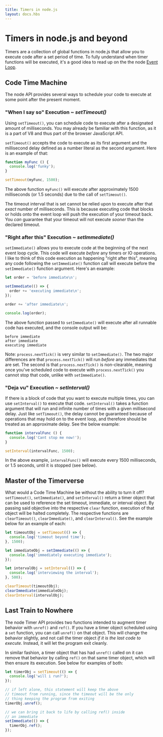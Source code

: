```yaml
---
title: Timers in node.js
layout: docs.hbs
---
```


# Timers in node.js and beyond

Timers are a collection of global functions in node.js that allow you to 
execute code after a set period of time. To fully understand when timer 
functions will be executed, it's a good idea to read up on the the node 
[Event Loop](https://nodesource.com/blog/understanding-the-nodejs-event-loop/).

## Code Time Machine

The node API provides several ways to schedule your code to execute at 
some point after the present moment.

### "When I say so" Execution ~ *setTimeout()*

Using `setTimeout()`, you can schedule code to execute after a designated 
amount of milliseconds. You may already be familiar with this function, as 
it is a part of V8 and thus part of the browser JavaScript API.

`setTimeout()` accepts the code to execute as its first argument and the 
millisecond delay defined as a number literal as the second argument. Here 
is an example of that:

```js
function myFunc () {
  console.log('funky');
}

setTimeout(myFunc, 1500);
```

The above function `myFunc()` will execute after approximately 1500 
milliseconds (or 1.5 seconds) due to the call of `setTimeout()`.

The timeout interval that is set cannot be relied upon to execute after 
that *exact* number of milliseconds. This is because executing code that 
blocks or holds onto the event loop will push the execution of your timeout 
back. You *can* guarantee that your timeout will not execute *sooner* than 
the declared timeout.

### "Right after this" Execution ~ *setImmediate()*

`setImmediate()` allows you to execute code at the beginning of the next 
event loop cycle. This code will execute *before* any timers or IO operations. 
I like to think of this code execution as happening "right after this", meaning 
any code following the `setImmediate()` function call will execute before the 
`setImmediate()` function argument. Here's an example:

```js
let order = 'before immediate\n';

setImmediate(() => {
  order += 'executing immediate\n';
});

order += 'after immediate\n';

console.log(order);
```

The above function passed to `setImmediate()` will execute after all runnable 
code has executed, and the console output will be:

```shell
before immediate
after immediate
executing immediate
```

Note: `process.nextTick()` is very similar to `setImmediate()`. The two major 
differences are that `process.nextTick()` will run *before* any immediates that 
are set. The second is that `process.nextTick()` is non-clearable, meaning once 
you've scheduled code to execute with `process.nextTick()` you cannot stop that 
code, unlike with `setImmediate()`.

### "Deja vu" Execution ~ *setInterval()*

If there is a block of code that you want to execute multiple times, you can 
use `setInterval()` to execute that code. `setInterval()` takes a function 
argument that will run and infinite number of times with a given millisecond 
delay. Just like `setTimeout()`, the delay cannot be guaranteed because of 
operations that may hold on to the event loop, and therefore should be treated 
as an approximate delay. See the below example:

```js
function intervalFunc () {
  console.log('Cant stop me now!');
}

setInterval(intervalFunc, 1500);
```
In the above example, `intervalFunc()` will execute every 1500 milliseconds, or 
1.5 seconds, until it is stopped (see below).

## Master of the Timerverse

What would a Code Time Machine be without the ability to turn it off? 
`setTimeout()`, `setImmediate()`, and `setInterval()` return a timer object 
that can be used to reference the set timeout, immediate, or interval object. 
By passing said objective into the respective `clear` function, execution of 
that object will be halted completely. The respective functions are 
`clearTimeout()`, `clearImmediate()`, and `clearInterval()`. See the example 
below for an example of each:

```js
let timeoutObj = setTimeout(() => {
  console.log('timeout beyond time');
}, 1500);

let immediateObj = setImmediate(() => {
  console.log('immediately executing immediate');
});

let intervalObj = setInterval(() => {
  console.log('interviewing the interval');
}, 500);

clearTimeout(timeoutObj);
clearImmediate(immediateObj);
clearInterval(intervalObj);
```

## Last Train to Nowhere

The node Timer API provides two functions intended to augment timer behavior 
with `unref()` and `ref()`. If you have a timer object scheduled using a 
`set` function, you can call `unref()` on that object. This will change 
the behavior slightly, and not call the timer object *if it is the last 
code to execute*. Instead, it will let the program exit cleanly.

In similar fashion, a timer object that has had `unref()` called on it 
can remove that behavior by calling `ref()` on that same timer object, 
which will then ensure its execution. See below for examples of both:

```js
let timerObj = setTimeout(() => {
  console.log('will i run?');
});

// if left alone, this statement will keep the above
// timeout from running, since the timeout will be the only
// thing keeping the program from exiting
timerObj.unref();

// we can bring it back to life by calling ref() inside
// an immediate
setImmediate(() => {
  timerObj.ref();
});
```
